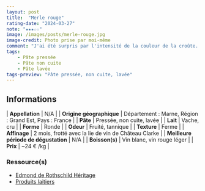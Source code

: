 ```yaml
---
layout: post
title:  "Merle rouge"
rating-date: "2024-03-27"
note: "★★★☆☆"
image: /images/posts/merle-rouge.jpg
image-credit: Photo prise par moi-même
comment: "J'ai été surpris par l'intensité de la couleur de la croûte. Il est frotté avec la lie de vin du Château Clarke, ce qui lui donne cette belle couleur rouge et qui fera sans aucun doute son petit effet sur un plateau ! À l'odeur on retrouve des notes fruitées de vin. Au goût il est très bien équilibré entre sa croûte qui ramène quelques tanins et sa pâte au gout lactique qui est plus douce et fraiche. Belle découverte mais qui est néanmoins pas un coup de cœur."
tags:
    - Pâte pressée
    - Pâte non cuite
    - Pâte lavée
tags-preview: "Pâte pressée, non cuite, lavée"
---
```


## Informations

| **Appellation** | N/A |
| **Origine géographique** | Département : Marne, Région : Grand Est, Pays : France  |
| **Pâte** | Pressée, non cuite, lavée |
| **Lait** | Vache, cru |
| **Forme** | Ronde |
| **Odeur** | Fruité, tannique |
| **Texture** | Ferme |
| **Affinage** | 2 mois, frotté avec la lie de vin de Château Clarke |
| **Meilleure période de dégustation** | N/A |
| **Boisson(s)** | Vin blanc, vin rouge léger |
| **Prix** | ~24 € /kg |

### Ressource(s)
* [Edmond de Rothschild Héritage](https://edmondderothschildheritage.com/fr/nature/merle-rouge/)
* [Produits laitiers](https://www.produits-laitiers.com/merle-rouge/)